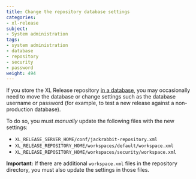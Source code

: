 ```yaml
---
title: Change the repository database settings
categories:
- xl-release
subject:
- System administration
tags:
- system administration
- database
- repository
- security
- password
weight: 494
---
```


If you store the XL Release repository [in a database](/xl-release/how-to/configure-the-xl-release-repository-in-a-database.html), you may occasionally need to move the database or change settings such as the database username or password (for example, to test a new release against a non-production database).

To do so, you must *manually* update the following files with the new settings:

* `XL_RELEASE_SERVER_HOME/conf/jackrabbit-repository.xml`
* `XL_RELEASE_REPOSITORY_HOME/workspaces/default/workspace.xml`
* `XL_RELEASE_REPOSITORY_HOME/workspaces/security/workspace.xml`

**Important:** If there are additional `workspace.xml` files in the repository directory, you must also update the settings in those files.
